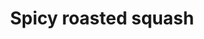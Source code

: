 ---
index: 39
title: Spicy roasted squash
slugify: spicy-roasted-squash
product: pumpkin
book: The naked chef
page: 148
dish: main
tags:
-
sub:
-
fresh:
  - item:
    quantity:
    unit:
stock:
  - item:
    quantity:
    unit:
basic:
-
directions:
-
info:
source:
    title:
    url: 
---